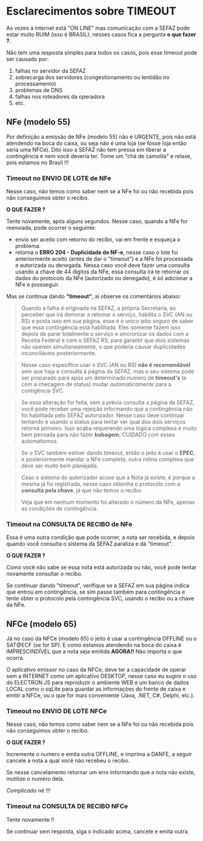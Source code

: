 # Esclarecimentos sobre TIMEOUT

As vezes a internet está "ON LINE" mas comunicação com a SEFAZ pode estar muito RUIM (isso é BRASIL), nesses casos fica a pergunta **o que fazer ?**.

Não tem uma resposta simples para todos os casos, pois esse timeout pode ser causado por:

1. falhas no servidor da SEFAZ
2. sobrecarga dos servidores (congestionamento ou lentidão no processamento)
3. problemas de DNS
4. falhas nos roteadores da operadora
5. etc.

## NFe (modelo 55)
Por definição a emissão de NFe (modelo 55) não é URGENTE, pois não está atendendo na boca do caixa, ou seja não é uma loja (se fosse loja então seria uma NFCe). Dito isso a SEFAZ não tem pressa em liberar a contingência e nem você deveria ter. Tome um "chá de camolila" e relaxe, pois estamos no Brasil !!!

### Timeout no ENVIO DE LOTE de NFe

Nesse caso, não temos como saber nem se a NFe foi ou não recebida pois não conseguimos obter o recibo.

**O QUE FAZER ?**

Tente novamente, após alguns segundos. Nesse caso, quando a NFe for reenviada, pode ocorrer o seguinte:

- envio ser aceito com retorno do recibo, vai em frente e esqueça o problema.
- retorna o **ERRO 204 - Duplicidade de NF-e**, nesse caso o lote foi anteriormente aceito (antes de dar o "timeout") e a NFe foi processada e autorizada ou denegada. Nessa caso você deve fazer uma consulta usando a chave de 44 digitos da NFe, essa consulta irá te retornar os dados do protocolo da NFe (autorizado ou denegado), é só adicionar a NFe e prosseguir.

Mas se continua dando **"timeout"**, ai observe os comentários abaixo: 

> Quando a falha é originada na SEFAZ, a própria Secretaria, ao perceber que irá demorar a retomar o serviço, habilita o SVC (AN ou RS) e posta isso em sua página, esse é o unico jeito seguro de saber que essa contingência está habilitada. Eles somente fazem isso depois de parar totalmente o serviço e sincronizar os dados com a Receita Federal e com o SEFAZ RS, para garantir que dois sistemas não operem simultaneamente, o que poderia causar duplicidades inconciliáveis posteriormente.

> Nesse caso especifico usar o SVC (AN ou RS) **não é recomendável** sem que haja a consulta à página da SEFAZ, mas o seu sistema pode ser preparado para após um determinado numero de **timeout's** (e com a checagem de status) mudar *automaticamente* para a contigência SVC.

> Se essa alteração for feita, sem a prévia consulta a página da SEFAZ, você pode receber uma rejeição informando que a contingência não foi habilitada pelo SEFAZ autorizador. Nesse caso deve continuar tentando e usando o status para tentar ver qual dos dois serviços retorna primeiro. Isso acaba requerendo uma lógica complexa e muito bem pensada para não fazer **bobagem**, CUIDADO com esses automatismos.

> Se o SVC também estiver dando timeout, então o jeito é usar o **EPEC**, e posteriormente mandar a NFe completa, outra rotina complexa que deve ser muito bem planejada.

> Caso o sistema do autorizador acuse que a Nota já existe, é porque a mesma já foi registrada, nesse caso obtenha o protocolo com a **consulta pela chave**, já que não temos o recibo.

> Veja que em nenhum momento foi alterado o número da NFe, apenas as condições de contingência.

### Timeout na CONSULTA DE RECIBO de NFe

Essa é uma outra condição que pode ocorrer, a nota ser recebida, e depois quando você consulta o sistema da SEFAZ paraliza e dá "timeout".

**O QUE FAZER ?**

Como você não sabe se essa nota está autorizada ou não, você pode tentar novamente consultar o recibo.

Se continuar dando "timeout", verifique se a SEFAZ em sua página indica que entrou em contingência, se sim passe também para contingência e tente obter o protocolo pela contingência SVC, usando o recibo ou a chave da NFe.


## NFCe (modelo 65)

Já no caso da NFCe (modelo 65) o jeito é usar a contingência OFFLINE ou o SAT@ECF (se for SP). E como estamos atendendo na boca do caixa é IMPRESCINDÍVEL que a nota seja emitida **AGORA!!** Não importa o que ocorra.

O aplicativo emissor no caso da NFCe, deve ter a capacidade de operar sem a INTERNET como um aplicativo DESKTOP, nesse caso eu sugiro o uso do ELECTRON JS para reproduzir o ambiente WEB e um banco de dados LOCAL como o sqLite para guardar as informações do frente de caixa e emitir a NFCe, ou o que for mais conveniente (Java, .NET, C#, Delphi, etc.).

### Timeout no ENVIO DE LOTE NFCe 

Nesse caso, não temos como saber nem se a NFe foi ou não recebida pois não conseguimos obter o recibo.

**O QUE FAZER ?**

Incremente o numero e emita outra OFFLINE, e imprima a DANFE, a seguir cancele a nota a qual você não recebeu o recibo.

Se nesse cancelamento retornar um erro informando que a nota não existe, inutilize o numero dela.

*Complicado né !!!*

### Timeout na CONSULTA DE RECIBO NFCe

Tente novamente !!

Se continuar sem resposta, siga o indicado acima, cancele e emita outra.
